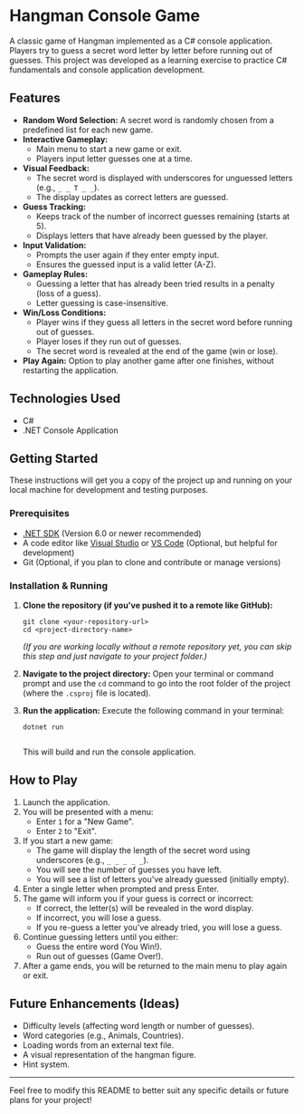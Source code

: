 # Hangman Console Game

A classic game of Hangman implemented as a C# console application. Players try to guess a secret word letter by letter before running out of guesses. This project was developed as a learning exercise to practice C# fundamentals and console application development.

## Features

*   **Random Word Selection:** A secret word is randomly chosen from a predefined list for each new game.
*   **Interactive Gameplay:**
    *   Main menu to start a new game or exit.
    *   Players input letter guesses one at a time.
*   **Visual Feedback:**
    *   The secret word is displayed with underscores for unguessed letters (e.g., `_ _ T _ _`).
    *   The display updates as correct letters are guessed.
*   **Guess Tracking:**
    *   Keeps track of the number of incorrect guesses remaining (starts at 5).
    *   Displays letters that have already been guessed by the player.
*   **Input Validation:**
    *   Prompts the user again if they enter empty input.
    *   Ensures the guessed input is a valid letter (A-Z).
*   **Gameplay Rules:**
    *   Guessing a letter that has already been tried results in a penalty (loss of a guess).
    *   Letter guessing is case-insensitive.
*   **Win/Loss Conditions:**
    *   Player wins if they guess all letters in the secret word before running out of guesses.
    *   Player loses if they run out of guesses.
    *   The secret word is revealed at the end of the game (win or lose).
*   **Play Again:** Option to play another game after one finishes, without restarting the application.

## Technologies Used

*   C#
*   .NET Console Application

## Getting Started

These instructions will get you a copy of the project up and running on your local machine for development and testing purposes.

### Prerequisites

*   [.NET SDK](https://dotnet.microsoft.com/download) (Version 6.0 or newer recommended)
*   A code editor like [Visual Studio](https://visualstudio.microsoft.com/) or [VS Code](https://code.visualstudio.com/) (Optional, but helpful for development)
*   Git (Optional, if you plan to clone and contribute or manage versions)

### Installation & Running

1.  **Clone the repository (if you've pushed it to a remote like GitHub):**
    ```
    git clone <your-repository-url>
    cd <project-directory-name>
    ```
    *(If you are working locally without a remote repository yet, you can skip this step and just navigate to your project folder.)*

2.  **Navigate to the project directory:**
    Open your terminal or command prompt and use the `cd` command to go into the root folder of the project (where the `.csproj` file is located).

3.  **Run the application:**
    Execute the following command in your terminal:
 
    ```
    dotnet run
 
    ```
    This will build and run the console application.

## How to Play

1.  Launch the application.
2.  You will be presented with a menu:
    *   Enter `1` for a "New Game".
    *   Enter `2` to "Exit".
3.  If you start a new game:
    *   The game will display the length of the secret word using underscores (e.g., `_ _ _ _ _`).
    *   You will see the number of guesses you have left.
    *   You will see a list of letters you've already guessed (initially empty).
4.  Enter a single letter when prompted and press Enter.
5.  The game will inform you if your guess is correct or incorrect:
    *   If correct, the letter(s) will be revealed in the word display.
    *   If incorrect, you will lose a guess.
    *   If you re-guess a letter you've already tried, you will lose a guess.
6.  Continue guessing letters until you either:
    *   Guess the entire word (You Win!).
    *   Run out of guesses (Game Over!).
7.  After a game ends, you will be returned to the main menu to play again or exit.

## Future Enhancements (Ideas)

*   Difficulty levels (affecting word length or number of guesses).
*   Word categories (e.g., Animals, Countries).
*   Loading words from an external text file.
*   A visual representation of the hangman figure.
*   Hint system.

---

Feel free to modify this README to better suit any specific details or future plans for your project!
